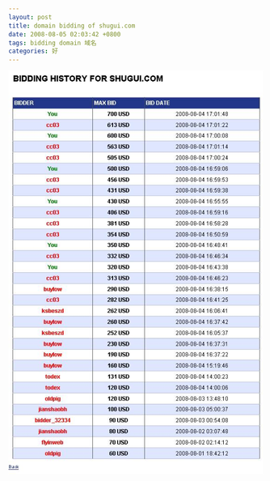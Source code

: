 ```yaml
---
layout: post
title: domain bidding of shugui.com
date: 2008-08-05 02:03:42 +0800
tags: bidding domain 域名
categories: 好
---
```


![shugui.com](../upload/2008-8-5-domain-bidding-of-shugui-com.jpg)
